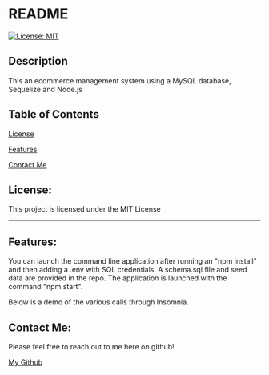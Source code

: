 # README

[![License: MIT](https://img.shields.io/badge/License-MIT-yellow.svg)](https://opensource.org/licenses/MIT)

## Description

This an ecommerce management system using a MySQL database, Sequelize and Node.js

## Table of Contents

[License](#license)

[Features](#features)

[Contact Me](#contact-me)

## License:

This project is licensed under the MIT License

---

## Features:

You can launch the command line application after running an "npm install" and then adding a .env with SQL credentials. A schema.sql file and seed data are provided in the repo. The application is launched with the command "npm start".

Below is a demo of the various calls through Insomnia.

## Contact Me:

Please feel free to reach out to me here on github!

[My Github](https://github.com/brisco13)
